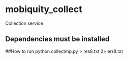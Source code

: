 # mobiquity_collect
Collection service

## Dependencies must be installed

##How to run
python collectmp.py > res8.txt 2> err8.txt
